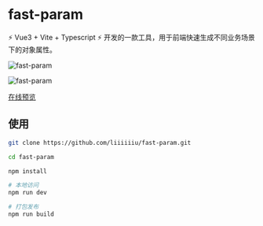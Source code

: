 # fast-param

⚡️ Vue3 + Vite + Typescript ⚡️ 开发的一款工具，用于前端快速生成不同业务场景下的对象属性。

![fast-param](https://s2.loli.net/2022/07/18/XNbZE5BpJsntRdY.png)

![fast-param](https://s2.loli.net/2022/07/18/dWvLPaGgKp5JYs7.png)

[在线预览](https://fastparam.liiiiiiu.com/)

## 使用

```bash
git clone https://github.com/liiiiiiu/fast-param.git

cd fast-param

npm install

# 本地访问
npm run dev

# 打包发布
npm run build
```
